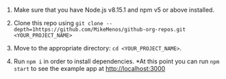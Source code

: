 1. Make sure that you have Node.js v8.15.1 and npm v5 or above installed.

2. Clone this repo using ```git clone --depth=1https://github.com/MikeMenos/github-org-repos.git <YOUR_PROJECT_NAME>```

3. Move to the appropriate directory: ```cd <YOUR_PROJECT_NAME>```.

4. Run `npm i`  in order to install dependencies.
*At this point you can run `npm start` to see the example app at [http://localhost:3000](http://localhost:3000)
